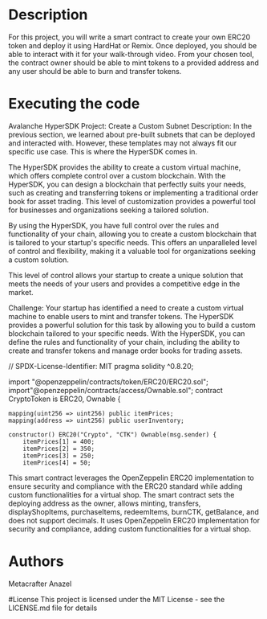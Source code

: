 # Description
For this project, you will write a smart contract to create your own ERC20 token and deploy it using HardHat or Remix. Once deployed, you should be able to interact with it for your walk-through video. From your chosen tool, the contract owner should be able to mint tokens to a provided address and any user should be able to burn and transfer tokens.

# Executing the code

Avalanche HyperSDK
Project: Create a Custom Subnet
Description: In the previous section, we learned about pre-built subnets that can be deployed and interacted with. However, these templates may not always fit our specific use case. This is where the HyperSDK comes in.

The HyperSDK provides the ability to create a custom virtual machine, which offers complete control over a custom blockchain. With the HyperSDK, you can design a blockchain that perfectly suits your needs, such as creating and transferring tokens or implementing a traditional order book for asset trading. This level of customization provides a powerful tool for businesses and organizations seeking a tailored solution.

By using the HyperSDK, you have full control over the rules and functionality of your chain, allowing you to create a custom blockchain that is tailored to your startup's specific needs. This offers an unparalleled level of control and flexibility, making it a valuable tool for organizations seeking a custom solution.

This level of control allows your startup to create a unique solution that meets the needs of your users and provides a competitive edge in the market.

Challenge: Your startup has identified a need to create a custom virtual machine to enable users to mint and transfer tokens. The HyperSDK provides a powerful solution for this task by allowing you to build a custom blockchain tailored to your specific needs. With the HyperSDK, you can define the rules and functionality of your chain, including the ability to create and transfer tokens and manage order books for trading assets.

// SPDX-License-Identifier: MIT
pragma solidity ^0.8.20;

import "@openzeppelin/contracts/token/ERC20/ERC20.sol";
import"@openzeppelin/contracts/access/Ownable.sol";
contract CryptoToken is ERC20, Ownable {

    mapping(uint256 => uint256) public itemPrices;
    mapping(address => uint256) public userInventory;

    constructor() ERC20("Crypto", "CTK") Ownable(msg.sender) {
        itemPrices[1] = 400;
        itemPrices[2] = 350;
        itemPrices[3] = 250;
        itemPrices[4] = 50;
    
This smart contract leverages the OpenZeppelin ERC20 implementation to ensure security and compliance with the ERC20 standard while adding custom functionalities for a virtual shop.
The smart contract sets the deploying address as the owner, allows minting, transfers, displayShopItems, purchaseItems, redeemItems, burnCTK, getBalance, and does not support decimals. It uses OpenZeppelin ERC20 implementation for security and compliance, adding custom functionalities for a virtual shop.
# Authors
Metacrafter Anazel

#License
This project is licensed under the MIT License - see the LICENSE.md file for details
